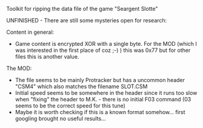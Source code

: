 Toolkit for ripping the data file of the game 
"Seargent Slotte"


UNFINISHED - There are still some mysteries open for research:


Content in general:
- Game content is encrypted XOR with a single byte.
  For the MOD (which I was interested in the first place of coz ;-) )
  this was 0x77 but for other files this is another value.

  
The MOD:
- The file seems to be mainly Protracker but has a uncommon header 
  "CSM4" which also matches the filename SLOT.CSM
- Initial speed seems to be somewhere in the header since it runs too
  slow when "fixing" the header to M.K. - there is no initial F03 command
  (03 seems to be the correct speed for this tune)
- Maybe it is worth checking if this is a known format somehow... first
  googling brought no useful results...

